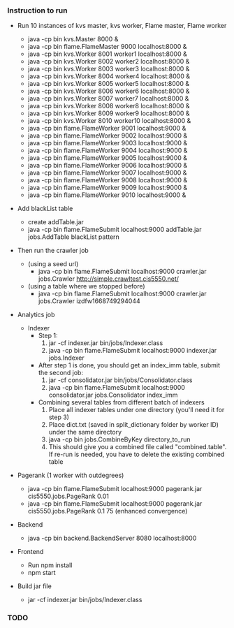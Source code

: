 ### Instruction to run

- Run 10 instances of kvs master, kvs worker, Flame master, Flame worker
  - java -cp bin kvs.Master 8000 &
  - java -cp bin flame.FlameMaster 9000 localhost:8000 &
  - java -cp bin kvs.Worker 8001 worker1 localhost:8000 &
  - java -cp bin kvs.Worker 8002 worker2 localhost:8000 &
  - java -cp bin kvs.Worker 8003 worker3 localhost:8000 &
  - java -cp bin kvs.Worker 8004 worker4 localhost:8000 &
  - java -cp bin kvs.Worker 8005 worker5 localhost:8000 &
  - java -cp bin kvs.Worker 8006 worker6 localhost:8000 &
  - java -cp bin kvs.Worker 8007 worker7 localhost:8000 &
  - java -cp bin kvs.Worker 8008 worker8 localhost:8000 &
  - java -cp bin kvs.Worker 8009 worker9 localhost:8000 &
  - java -cp bin kvs.Worker 8010 worker10 localhost:8000 &
  - java -cp bin flame.FlameWorker 9001 localhost:9000 &
  - java -cp bin flame.FlameWorker 9002 localhost:9000 &
  - java -cp bin flame.FlameWorker 9003 localhost:9000 &
  - java -cp bin flame.FlameWorker 9004 localhost:9000 &
  - java -cp bin flame.FlameWorker 9005 localhost:9000 &
  - java -cp bin flame.FlameWorker 9006 localhost:9000 &
  - java -cp bin flame.FlameWorker 9007 localhost:9000 &
  - java -cp bin flame.FlameWorker 9008 localhost:9000 &
  - java -cp bin flame.FlameWorker 9009 localhost:9000 &
  - java -cp bin flame.FlameWorker 9010 localhost:9000 &
- Add blackList table
  - create addTable.jar
  - java -cp bin flame.FlameSubmit localhost:9000 addTable.jar jobs.AddTable blackList pattern
- Then run the crawler job
  - (using a seed url)
    - java -cp bin flame.FlameSubmit localhost:9000 crawler.jar jobs.Crawler http://simple.crawltest.cis5550.net/
  - (using a table where we stopped before)
    - java -cp bin flame.FlameSubmit localhost:9000 crawler.jar jobs.Crawler izdfw1668749294044
- Analytics job
  - Indexer
    - Step 1:
      1. jar -cf indexer.jar bin/jobs/Indexer.class
      2. java -cp bin flame.FlameSubmit localhost:9000 indexer.jar jobs.Indexer
    - After step 1 is done, you should get an index_imm table, submit the second job:
      1. jar -cf consolidator.jar bin/jobs/Consolidator.class
      2. java -cp bin flame.FlameSubmit localhost:9000 consolidator.jar jobs.Consolidator index_imm
    - Combining several tables from different batch of indexers
      1. Place all indexer tables under one directory (you'll need it for step 3)
      2. Place dict.txt (saved in split_dictionary folder by worker ID) under the same directory
      3. java -cp bin jobs.CombineByKey directory_to_run
      4. This should give you a combined file called "combined.table". If re-run is needed, you have to delete the existing combined table
- Pagerank (1 worker with outdegrees)
  - java -cp bin flame.FlameSubmit localhost:9000 pagerank.jar cis5550.jobs.PageRank 0.01
  - java -cp bin flame.FlameSubmit localhost:9000 pagerank.jar cis5550.jobs.PageRank 0.1 75 (enhanced convergence)
- Backend
  - java -cp bin backend.BackendServer 8080 localhost:8000
- Frontend

  - Run npm install
  - npm start

- Build jar file
  - jar -cf indexer.jar bin/jobs/Indexer.class

### TODO
